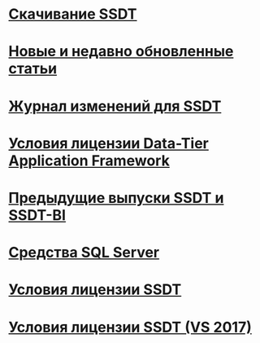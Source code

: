 # [Скачивание SSDT](download-sql-server-data-tools-ssdt.md)
# [Новые и недавно обновленные статьи](new-updated-ssdt.md)
# [Журнал изменений для SSDT](changelog-for-sql-server-data-tools-ssdt.md)
# [Условия лицензии Data-Tier Application Framework](data-tier-application-framework-license-terms.md)
# [Предыдущие выпуски SSDT и SSDT-BI](previous-releases-of-sql-server-data-tools-ssdt-and-ssdt-bi.md)
# [Средства SQL Server](sql-server-tools.md)
# [Условия лицензии SSDT](sql-server-data-tools-license-terms.md)
# [Условия лицензии SSDT (VS 2017)](sql-server-data-tools-license-terms-vs2017.md)
